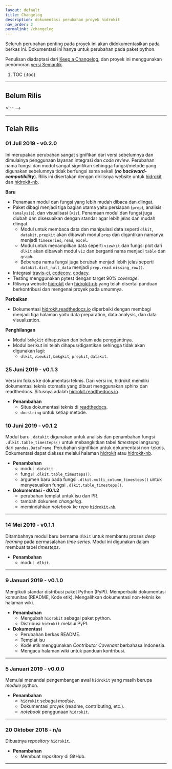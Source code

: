 ```yaml
---
layout: default
title: Changelog
description: dokumentasi perubahan proyek hidrokit
nav_order: 2
permalink: /changelog
---
```

Seluruh perubahan penting pada proyek ini akan didokumentasikan pada berkas ini. Dokumentasi ini hanya untuk perubahan pada paket python.

Penulisan diadaptasi dari [Keep a Changelog](https://keepachangelog.com/id-ID/1.0.0/), dan proyek ini menggunakan penomoran [versi Semantik](https://semver.org/lang/id/spec/v2.0.0.html). 

1. TOC
{:toc}


---

## Belum Rilis

\<\!--  --\>

---

## Telah Rilis
### 01 Juli 2019 - v0.2.0
Ini merupakan perubahan sangat signifikan dari versi sebelumnya dan dimulainya penggunaan layanan integrasi dan _code review_. Perubahan nama fungsi dan modul sangat signifikan sehingga fungsi/metode yang digunakan sebelumnya tidak berfungsi sama sekali (***no backward-compatibility***). Rilis ini disertakan dengan dirilisnya website untuk [hidrokit] dan [hidrokit-nb]. 

**Baru**
- Penamaan modul dan fungsi yang lebih mudah dibaca dan diingat. 
- Paket dibagi menjadi tiga bagian utama yaitu persiapan (`prep`), analisis (`analysis`), dan visualisasi (`viz`). Penamaan modul dan fungsi juga diubah dan disesuaikan dengan standar agar lebih jelas dan mudah diingat.
  - Modul untuk membaca data dan manipulasi data seperti `dlkit`, `datakit`, `prepkit` akan dibawah modul `prep` dan digantikan namanya menjadi `timeseries`, `read`, `excel`.
  - Modul untuk menampilkan data seperti `viewkit` dan fungsi plot dari `dlkit` akan dibawah modul `viz` dan berganti nama menjadi `table` dan `graph`. 
  - Beberapa nama fungsi juga berubah menjadi lebih jelas seperti `datakit.dict_null_data` menjadi `prep.read.missing_row()`. 
- Integrasi [travis-ci], [codecov], [codacy].
- Testing menggunakan pytest dengan target 90% _coverage_.
- Rilisnya website [hidrokit] dan [hidrokit-nb] yang telah disertai panduan berkontribusi dan mengenai proyek pada umumnya. 

**Perbaikan**
- Dokumentasi [hidrokit.readthedocs.io] diperbaiki dengan membagi menjadi tiga halaman yaitu data preparation, data analysis, dan data visualization.

**Penghilangan**
- Modul `bmkgkit` dihapuskan dan belum ada penggantinya.
- Modul berikut ini telah dihapus/digantikan sehingga tidak akan digunakan lagi:
  - `dlkit`, `viewkit`, `bmkgkit`, `prepkit`, `datakit`.

[travis-ci]: https://travis-ci.com
[codecov]: https://codecov.io/
[codacy]: https://www.codacy.com/

### 25 Juni 2019 - v0.1.3
Versi ini fokus ke dokumentasi teknis. Dari versi ini, hidrokit memiliki dokumentasi teknis otomatis yang dibuat menggunakan sphinx dan readthedocs. Situsnya adalah [hidrokit.readthedocs.io].
- **Penambahan**
  - Situs dokumentasi teknis di [readthedocs](https://hidrokit.rtfd.io).
  - `docstring` untuk setiap metode.

### 10 Juni 2019 - v0.1.2
Modul baru `.datakit` digunakan untuk analisis dan penambahan fungsi `.dlkit.table_timesteps()` untuk mebangkitkan tabel _timesteps_ langsung dari `pandas.DataFrame`. Perubahan signifikan untuk dokumentasi non-teknis. Dokumentasi dapat diakses melalui halaman [hidrokit] atau [hidrokit-nb].
- **Penambahan**
  - modul `.datakit`.
  - fungsi `.dlkit.table_timesteps()`.
  - argumen baru pada fungsi `.dlkit.multi_column_timesteps()` untuk menyesuaikan fungsi `.dlkit.table_timesteps()`.
- **Dokumentasi - d0.1.2**
  - perubahan templat untuk isu dan PR.
  - tambah dokumen _changelog_.
  - memindahkan _notebook_ ke _repo_ [`hidrokit-nb`](https://github.com/taruma/hidrokit-nb).

---
### 14 Mei 2019 - v0.1.1
Ditambahnya modul baru bernama `dlkit` untuk membantu proses _deep learning_ pada permasalahan _time series_. Modul ini digunakan dalam membuat tabel _timesteps_. 
- **Penambahan**
  - modul `.dlkit`.

---
### 9 Januari 2019 - v0.1.0
Mengikuti standar distribusi paket Python (PyPI). Memperbaiki dokumentasi komunitas (README, Kode etik). Mengalihkan dokumentasi non-teknis ke halaman wiki.
- **Penambahan**
  - Mengubah `hidrokit` sebagai paket python.
  - Distribusi `hidrokit` melalui PyPI.
- **Dokumentasi**
  - Perubahan berkas README.
  - Templat isu
  - Kode etik menggunakan _Contributor Covenant_ berbahasa Indonesia.
  - Mengacu halaman wiki untuk panduan kontribusi.

---
### 5 Januari 2019 - v0.0.0
Memulai menandai pengembangan awal `hidrokit` yang masih berupa _module_ python. 
- **Penambahan**
  - `hidrokit` sebagai _module_.
  - Dokumentasi proyek (readme, contributing, etc.).
  - _notebook_ penggunaan `hidrokit`.

---
### 20 Oktober 2018 - n/a
Dibuatnya _repository_ `hidrokit`.
- **Penambahan**
  - Membuat _repository_ di GitHub.

---

[hidrokit]: https://taruma.github.io/hidrokit
[hidrokit-nb]: https://taruma.github.io/hidrokit-nb
[hidrokit.readthedocs.io]: https://hidrokit.rtfd.io